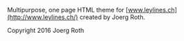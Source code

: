 Multipurpose, one page HTML theme for [www.leylines.ch](http://www.leylines.ch/) created by Joerg Roth.

Copyright 2016 Joerg Roth
